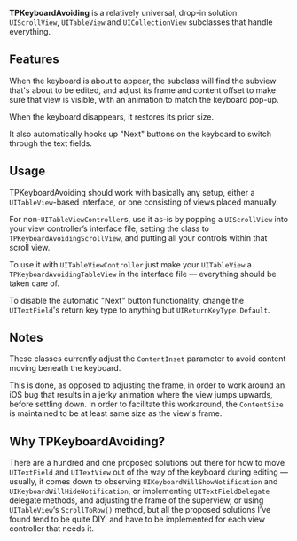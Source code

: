 
**TPKeyboardAvoiding** is a relatively universal, drop-in solution: `UIScrollView`, 
`UITableView` and `UICollectionView` subclasses that handle everything. 

## Features

When the keyboard is about to appear, the subclass will find the subview that's about to be 
edited, and adjust its frame and content offset to make sure that view is visible, 
with an animation to match the keyboard pop-up. 

When the keyboard disappears, it restores its prior size.

It also automatically hooks up "Next" buttons on the keyboard to switch through the text fields.

## Usage

TPKeyboardAvoiding should work with basically any setup, either a `UITableView`-based 
interface, or one consisting of views placed manually.

For non-`UITableViewController`s, use it as-is by popping a `UIScrollView` into your view 
controller’s interface file, setting the class to `TPKeyboardAvoidingScrollView`, and 
putting all your controls within that scroll view.

To use it with `UITableViewController` just make your `UITableView` a 
`TPKeyboardAvoidingTableView` in the interface file — everything should be taken care of.

To disable the automatic "Next" button functionality, change the `UITextField`'s return 
key type to anything but `UIReturnKeyType.Default`.

## Notes

These classes currently adjust the `ContentInset` parameter to avoid content moving beneath 
the keyboard. 

This is done, as opposed to adjusting the frame, in order to work around an 
iOS bug that results in a jerky animation where the view jumps upwards, before settling 
down. In order to facilitate this workaround, the `ContentSize` is maintained to be at 
least same size as the view's frame.

## Why TPKeyboardAvoiding?

There are a hundred and one proposed solutions out there for how to move `UITextField`
and `UITextView` out of the way of the keyboard during editing — usually, it comes down 
to observing `UIKeyboardWillShowNotification` and `UIKeyboardWillHideNotification`, or 
implementing `UITextFieldDelegate` delegate methods, and adjusting the frame of the 
superview, or using `UITableView`‘s `ScrollToRow()` method, but all the proposed 
solutions I’ve found tend to be quite DIY, and have to be implemented for each view 
controller that needs it.
